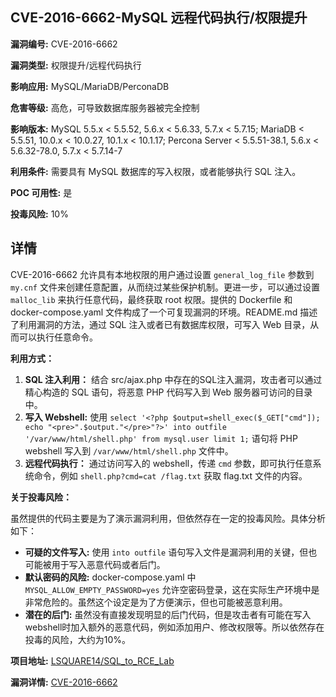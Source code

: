## CVE-2016-6662-MySQL 远程代码执行/权限提升

**漏洞编号:** CVE-2016-6662

**漏洞类型:** 权限提升/远程代码执行

**影响应用:** MySQL/MariaDB/PerconaDB

**危害等级:** 高危，可导致数据库服务器被完全控制

**影响版本:** MySQL 5.5.x < 5.5.52, 5.6.x < 5.6.33, 5.7.x < 5.7.15; MariaDB < 5.5.51, 10.0.x < 10.0.27, 10.1.x < 10.1.17; Percona Server < 5.5.51-38.1, 5.6.x < 5.6.32-78.0, 5.7.x < 5.7.14-7

**利用条件:** 需要具有 MySQL 数据库的写入权限，或者能够执行 SQL 注入。

**POC 可用性:** 是

**投毒风险:** 10%

## 详情

CVE-2016-6662 允许具有本地权限的用户通过设置 `general_log_file` 参数到 `my.cnf` 文件来创建任意配置，从而绕过某些保护机制。更进一步，可以通过设置 `malloc_lib` 来执行任意代码，最终获取 root 权限。提供的 Dockerfile 和 docker-compose.yaml 文件构成了一个可复现漏洞的环境。README.md 描述了利用漏洞的方法，通过 SQL 注入或者已有数据库权限，可写入 Web 目录，从而可以执行任意命令。

**利用方式：**
1.  **SQL 注入利用：** 结合 src/ajax.php 中存在的SQL注入漏洞，攻击者可以通过精心构造的 SQL 语句，将恶意 PHP 代码写入到 Web 服务器可访问的目录中。
2.  **写入 Webshell:** 使用 `select '<?php $output=shell_exec($_GET["cmd"]); echo "<pre>".$output."</pre>"?>' into outfile '/var/www/html/shell.php' from mysql.user limit 1;` 语句将 PHP webshell 写入到 `/var/www/html/shell.php` 文件中。
3.  **远程代码执行：** 通过访问写入的 webshell，传递 `cmd` 参数，即可执行任意系统命令，例如 `shell.php?cmd=cat /flag.txt` 获取 flag.txt 文件的内容。

**关于投毒风险：**

虽然提供的代码主要是为了演示漏洞利用，但依然存在一定的投毒风险。具体分析如下：

*   **可疑的文件写入:** 使用 `into outfile` 语句写入文件是漏洞利用的关键，但也可能被用于写入恶意代码或者后门。
*   **默认密码的风险:** docker-compose.yaml 中 `MYSQL_ALLOW_EMPTY_PASSWORD=yes` 允许空密码登录，这在实际生产环境中是非常危险的。虽然这个设定是为了方便演示，但也可能被恶意利用。
*   **潜在的后门:** 虽然没有直接发现明显的后门代码，但是攻击者有可能在写入webshell时加入额外的恶意代码，例如添加用户、修改权限等。所以依然存在投毒的风险，大约为10%。

**项目地址:** [LSQUARE14/SQL_to_RCE_Lab](https://github.com/LSQUARE14/SQL_to_RCE_Lab)

**漏洞详情:** [CVE-2016-6662](https://nvd.nist.gov/vuln/detail/CVE-2016-6662)